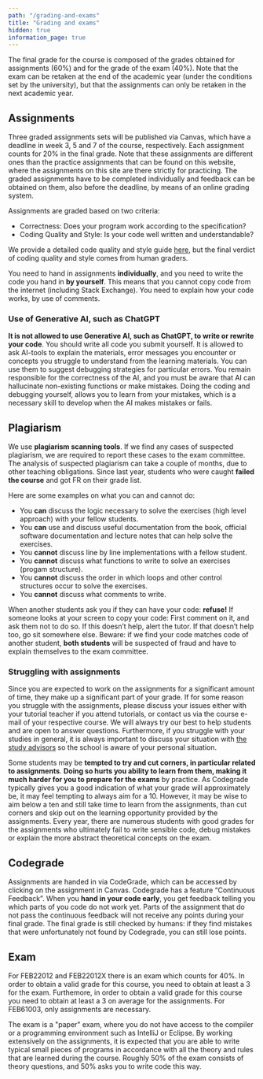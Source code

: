 ```yaml
---
path: "/grading-and-exams"
title: "Grading and exams"
hidden: true
information_page: true
---
```


The final grade for the course is composed of the grades obtained for assignments (60%) and for the grade of the exam (40%). Note that the exam can be retaken at the end of the academic year (under the conditions set by the university), but that the assignments can only be retaken in the next academic year.

## Assignments
Three graded assignments sets will be published via Canvas, which have a deadline in week 3, 5 and 7 of the course, respectively. Each assignment counts for 20% in the final grade. Note that these assignments are different ones than the practice assignments that can be found on this website, where the assignments on this site are there strictly for practicing. The graded assignments have to be completed individually and feedback can be obtained on them, also before the deadline, by means of an online grading system.

Assignments are graded based on two criteria:

* Correctness: Does your program work according to the specification?
* Coding Quality and Style: Is your code well written and understandable?

We provide a detailed code quality and style guide [here](https://erasmusuniversityautolab.github.io/FEB22012-StyleGuide/), but the final verdict of coding quality and style comes from human graders.

You need to hand in assignments **individually**, and you need to write the code you hand in **by yourself**. This means that you cannot copy code from the internet (including Stack Exchange). You need to explain how your code works, by use of comments.

### Use of Generative AI, such as ChatGPT

**It is not allowed to use Generative AI, such as ChatGPT, to write or rewrite your code**.
You should write all code you submit yourself.
It is allowed to ask AI-tools to explain the materials, error messages you encounter or concepts you struggle to understand from the learning materials.
You can use them to suggest debugging strategies for particular errors. You remain responsible for the correctness of the AI, and you must be aware that
AI can hallucinate non-existing functions or make mistakes.
Doing the coding and debugging yourself, allows you to learn from your mistakes, which is a necessary skill to develop when the AI makes mistakes or fails.


## Plagiarism
We use **plagiarism scanning tools**. If we find any cases of suspected plagiarism, we are required to report these cases to the exam committee.
The analysis of suspected plagiarism can take a couple of months, due to other teaching obligations. Since last year, students who were caught **failed the course** and got FR on their grade list.

Here are some examples on what you can and cannot do:

* You **can** discuss the logic necessary to solve the exercises (high level approach) with your fellow students.
* You **can** use and discuss useful documentation from the book, official software documentation and lecture notes that can help solve the exercises.
* You **cannot** discuss line by line implementations with a fellow student.
* You **cannot** discuss what functions to write to solve an exercises (progam structure).
* You **cannot** discuss the order in which loops and other control structures occur to solve the exercises.
* You **cannot** discuss what comments to write.

When another students ask you if they can have your code: **refuse!**
If someone looks at your screen to copy your code: First comment on it, and ask them not to do so. If this doesn’t help, alert the tutor. If that doesn’t help too, go sit somewhere else.
Beware: if we find your code matches code of another student, **both students** will be suspected of fraud and have to explain themselves to the exam committee.

### Struggling with assignments

Since you are expected to work on the assignments for a significant amount of time,
they make up a significant part of your grade. If for some reason you struggle with the assignments, please discuss your issues
either with your tutorial teacher if you attend tutorials, or contact us via the course e-mail of your respective course.
We will always try our best to help students and are open to answer questions.
Furthermore, if you struggle with your studies in general, it is always important to discuss your situation
with [the study advisors](https://www.eur.nl/en/ese/education/practical-matters/study-advisers)
so the school is aware of your personal situation.

Some students may be **tempted to try and cut corners, in particular related to assignments**.
**Doing so hurts you ability to learn from them, making it much harder for you to prepare for the exams** by practice.
As Codegrade typically gives you a good indication of what your grade will approximately be, it may feel tempting
to always aim for a 10. However, it may be wise to aim below a ten and still take time to learn from the assignments,
than cut corners and skip out on the learning opportunity provided by the assignments. Every year, there are numerous
students with good grades for the assignments who ultimately fail to write sensible code, debug mistakes or explain
the more abstract theoretical concepts on the exam.

## Codegrade

Assignments are handed in via CodeGrade, which can be accessed by clicking on the assignment in Canvas.
Codegrade has a feature “Continuous Feedback”. When you **hand in your code early**, you get feedback telling you which parts of you code do not work yet. Parts of the assignment that do not pass the continuous feedback will not receive any points during your final grade.
The final grade is still checked by humans: if they find mistakes that were unfortunately not found by Codegrade, you can still lose points.


## Exam

For FEB22012 and FEB22012X there is an exam which counts for 40%. In order to obtain a valid grade for this course, you need to obtain at least a 3 for the exam. Furthemore, in order to obtain a valid grade for this course you need to obtain at least a 3 on average for the assignments. For FEB61003, only assignments are necessary.

The exam is a "paper" exam, where you do not have access to the compiler or a programming environment such as IntelliJ or Eclipse. By working extensively on the assignments, it is expected that you are able to write typical small pieces of programs
in accordance with all the theory and rules that are learned during the course. Roughly 50% of the exam consists of theory questions, and 50% asks you to write code this way.
